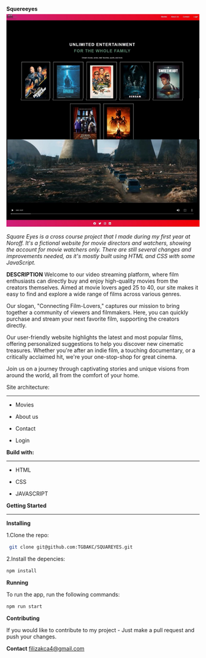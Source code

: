 **Squereeyes**
![alt text](image.png)

*Square Eyes is a cross course project that I made during my first year at Noroff. It's a fictional website for movie directors and watchers, showing the account for movie watchers only. There are still several changes and improvements needed, as it's mostly built using HTML and CSS with some JavaScript.*


**DESCRIPTION**
Welcome to our video streaming platform, where film enthusiasts can directly buy and enjoy high-quality movies from the creators themselves. Aimed at movie lovers aged 25 to 40, our site makes it easy to find and explore a wide range of films across various genres.

Our slogan, "Connecting Film-Lovers," captures our mission to bring together a community of viewers and filmmakers. Here, you can quickly purchase and stream your next favorite film, supporting the creators directly.

Our user-friendly website highlights the latest and most popular films, offering personalized suggestions to help you discover new cinematic treasures. Whether you're after an indie film, a touching documentary, or a critically acclaimed hit, we're your one-stop-shop for great cinema.

Join us on a journey through captivating stories and unique visions from around the world, all from the comfort of your home.

Site architecture:
___

- Movies

- About us 

- Contact

- Login

  


**Build with:**
___

- HTML

- CSS

- JAVASCRIPT
  
 
**Getting Started**
___ 

**Installing**

1.Clone the repo:
```bash
 git clone git@github.com:TGBAKC/SQUAREYES.git
```
2.Install the depencies:
```bash
npm install
```

**Running**

To run the app, run the following commands:

```bash
npm run start
```
**Contributing**

If you would like to contribute to my project - Just make a pull request and push your changes.

**Contact**
filizakca4@gmail.com